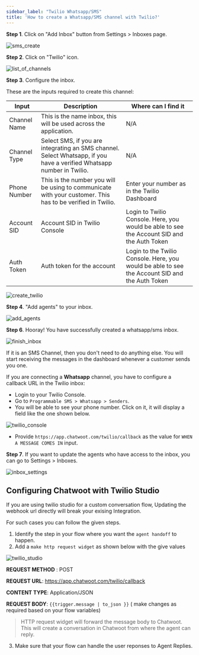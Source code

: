 ```yaml
---
sidebar_label: "Twilio Whatsapp/SMS"
title: 'How to create a Whatsapp/SMS channel with Twilio?'
---
```


**Step 1**. Click on "Add Inbox" button from Settings > Inboxes page.

![sms_create](./images/twilio/inbox_create.png)

**Step 2**. Click on "Twilio" icon.

![list_of_channels](./images/twilio/list_of_channels.png)

**Step 3**. Configure the inbox.

These are the inputs required to create this channel:

<div class="table table-striped">

| Input        | Description                                                                                                           | Where can I find it                                                                            |
| ------------ | --------------------------------------------------------------------------------------------------------------------- | ---------------------------------------------------------------------------------------------- |
| Channel Name | This is the name inbox, this will be used across the application.                                                     | N/A                                                                                            |
| Channel Type | Select SMS, if you are integrating an SMS channel. Select Whatsapp, if you have a verified Whatsapp number in Twilio. | N/A                                                                                            |
| Phone Number | This is the number you will be using to communicate with your customer. This has to be verified in Twilio.            | Enter your number as in the Twilio Dashboard                                                   |
| Account SID  | Account SID in Twilio Console                                                                                         | Login to Twilio Console. Here, you would be able to see the Account SID and the Auth Token     |
| Auth Token   | Auth token for the account                                                                                            | Login to the Twilio Console. Here, you would be able to see the Account SID and the Auth Token |

</div>

![create_twilio](./images/twilio/create_twilio_inbox.png)

**Step 4**. "Add agents" to your inbox.

![add_agents](./images/twilio/add_agents.png)

**Step 6**. Hooray! You have successfully created a whatsapp/sms inbox.

![finish_inbox](./images/twilio/finish_inbox.png)

If it is an SMS Channel, then you don't need to do anything else. You will start receiving the messages in the dashboard whenever a customer sends you one.

If you are connecting a **Whatsapp** channel, you have to configure a callback URL in the Twilio inbox:

- Login to your Twilio Console.
- Go to `Programmable SMS > Whatsapp > Senders`.
- You will be able to see your phone number. Click on it, it will display a field like the one shown below.

![twilio_console](./images/twilio/twilio_console.png)

- Provide `https://app.chatwoot.com/twilio/callback` as the value for `WHEN A MESSAGE COMES IN` input.

**Step 7**. If you want to update the agents who have access to the inbox, you can go to Settings > Inboxes.

![inbox_settings](./images/twilio/inbox_settings.png)


## Configuring Chatwoot with Twilio Studio 

If you are using twilio studio for a custom conversation flow, Updating the webhook url directly will break your exising Integration. 

For such cases you can follow the given steps. 

1) Identify the step in your flow where you want the `agent handoff` to happen.
2) Add a `make http request widget` as shown below with the give values

![twilio_studio](./images/twilio/twilio_studio.png)

**REQUEST METHOD** : POST

**REQUEST URL**: https://app.chatwoot.com/twilio/callback

**CONTENT TYPE**: Application/JSON

**REQUEST BODY**: `{{trigger.message | to_json }}` ( make changes as required based on your flow variables)

> HTTP request widget will forward the message body to Chatwoot. This will create a conversation in Chatwoot from where the agent can reply. 

3) Make sure that your flow can handle the user reponses to Agent Replies. 